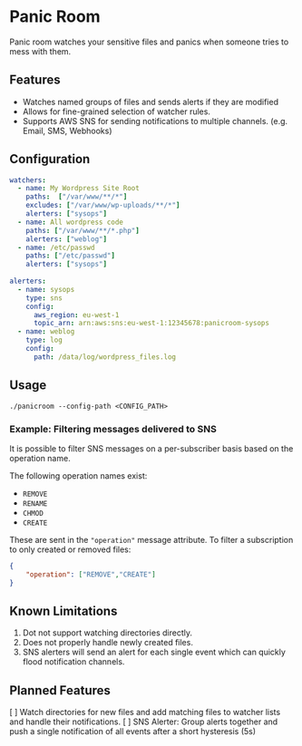 Panic Room
===========

Panic room watches your sensitive files and panics when someone tries to mess with them.

Features
--------

* Watches named groups of files and sends alerts if they are modified
* Allows for fine-grained selection of watcher rules.
* Supports AWS SNS for sending notifications to multiple channels. (e.g. Email, SMS, Webhooks)

Configuration
-------------

````yaml
watchers:
  - name: My Wordpress Site Root
    paths:  ["/var/www/**/*"]
    excludes: ["/var/www/wp-uploads/**/*"]
    alerters: ["sysops"]
  - name: All wordpress code
    paths: ["/var/www/**/*.php"]
    alerters: ["weblog"]
  - name: /etc/passwd
    paths: ["/etc/passwd"]
    alerters: ["sysops"]
  
alerters:
  - name: sysops
    type: sns
    config:
      aws_region: eu-west-1
      topic_arn: arn:aws:sns:eu-west-1:12345678:panicroom-sysops
  - name: weblog
    type: log
    config:
      path: /data/log/wordpress_files.log
````


Usage
-----

    ./panicroom --config-path <CONFIG_PATH>
    

### Example: Filtering messages delivered to SNS

It is possible to filter SNS messages on a per-subscriber basis based on the operation name.

The following operation names exist:

* `REMOVE`
* `RENAME`
* `CHMOD`
* `CREATE`

These are sent in the `"operation"` message attribute. To filter a subscription to only created or removed files:

````json
{
    "operation": ["REMOVE","CREATE"]
}
````


Known Limitations
-----------------

1. Dot not support watching directories directly.
2. Does not properly handle newly created files.
3. SNS alerters will send an alert for each single event which can quickly flood notification channels.


Planned Features
----------------

[ ] Watch directories for new files and add matching files to watcher lists and handle their notifications.
[ ] SNS Alerter: Group alerts together and push a single notification of all events after a short hysteresis (5s)